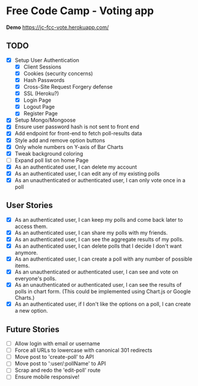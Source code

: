# Free Code Camp - Voting app

**Demo**
https://jc-fcc-vote.herokuapp.com/

## TODO
- [x] Setup User Authentication
  - [x] Client Sessions
  - [x] Cookies (security concerns)
  - [x] Hash Passwords
  - [x] Cross-Site Request Forgery defense
  - [x] SSL (Heroku?)
  - [x] Login Page
  - [x] Logout Page
  - [x] Register Page
- [x] Setup Mongo/Mongoose
- [x] Ensure user password hash is not sent to front end
- [x] Add endpoint for front-end to fetch poll-results data
- [x] Style add and remove option buttons
- [x] Only whole numbers on Y-axis of Bar Charts
- [x] Tweak background coloring
- [ ] Expand poll list on home Page
- [x] As an authenticated user, I can delete my account
- [x] As an authenticated user, I can edit any of my existing polls
- [x] As an unauthenticated or authenticated user, I can only vote once in a poll

## User Stories
- [x] As an authenticated user, I can keep my polls and come back later to access them.
- [x] As an authenticated user, I can share my polls with my friends.
- [x] As an authenticated user, I can see the aggregate results of my polls.
- [x] As an authenticated user, I can delete polls that I decide I don't want anymore.
- [x] As an authenticated user, I can create a poll with any number of possible items.
- [x] As an unauthenticated or authenticated user, I can see and vote on everyone's polls.
- [x] As an unauthenticated or authenticated user, I can see the results of polls in chart form. (This could be implemented using Chart.js or Google Charts.)
- [x] As an authenticated user, if I don't like the options on a poll, I can create a new option.

## Future Stories
- [ ] Allow login with email or username
- [ ] Force all URLs to lowercase with canonical 301 redirects
- [ ] Move post to 'create-poll' to API
- [ ] Move post to ':user/:pollName' to API
- [ ] Scrap and redo the 'edit-poll' route
- [ ] Ensure mobile responsive!
